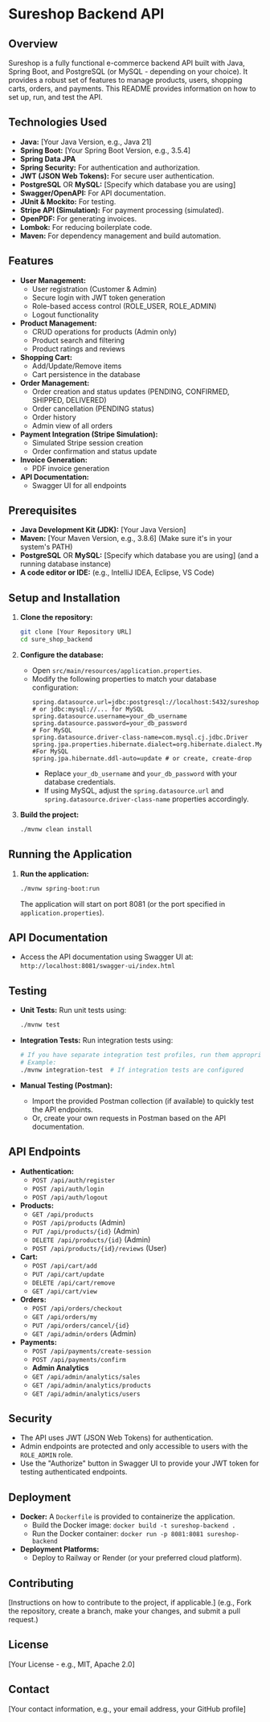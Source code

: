 # Sureshop Backend API

## Overview

Sureshop is a fully functional e-commerce backend API built with Java, Spring Boot, and PostgreSQL (or MySQL - depending on your choice). It provides a robust set of features to manage products, users, shopping carts, orders, and payments.  This README provides information on how to set up, run, and test the API.

## Technologies Used

*   **Java:**  [Your Java Version, e.g., Java 21]
*   **Spring Boot:**  [Your Spring Boot Version, e.g., 3.5.4]
*   **Spring Data JPA**
*   **Spring Security:**  For authentication and authorization.
*   **JWT (JSON Web Tokens):**  For secure user authentication.
*   **PostgreSQL** OR **MySQL:** [Specify which database you are using]
*   **Swagger/OpenAPI:**  For API documentation.
*   **JUnit & Mockito:**  For testing.
*   **Stripe API (Simulation):**  For payment processing (simulated).
*   **OpenPDF:** For generating invoices.
*   **Lombok:** For reducing boilerplate code.
*   **Maven:**  For dependency management and build automation.

## Features

*   **User Management:**
    *   User registration (Customer & Admin)
    *   Secure login with JWT token generation
    *   Role-based access control (ROLE\_USER, ROLE\_ADMIN)
    *   Logout functionality
*   **Product Management:**
    *   CRUD operations for products (Admin only)
    *   Product search and filtering
    *   Product ratings and reviews
*   **Shopping Cart:**
    *   Add/Update/Remove items
    *   Cart persistence in the database
*   **Order Management:**
    *   Order creation and status updates (PENDING, CONFIRMED, SHIPPED, DELIVERED)
    *   Order cancellation (PENDING status)
    *   Order history
    *   Admin view of all orders
*   **Payment Integration (Stripe Simulation):**
    *   Simulated Stripe session creation
    *   Order confirmation and status update
*   **Invoice Generation:**
    *   PDF invoice generation
*   **API Documentation:**
    *   Swagger UI for all endpoints

## Prerequisites

*   **Java Development Kit (JDK):** [Your Java Version]
*   **Maven:**  [Your Maven Version, e.g., 3.8.6] (Make sure it's in your system's PATH)
*   **PostgreSQL** OR **MySQL:** [Specify which database you are using]  (and a running database instance)
*   **A code editor or IDE:**  (e.g., IntelliJ IDEA, Eclipse, VS Code)

## Setup and Installation

1.  **Clone the repository:**
    ```bash
    git clone [Your Repository URL]
    cd sure_shop_backend
    ```

2.  **Configure the database:**
    *   Open `src/main/resources/application.properties`.
    *   Modify the following properties to match your database configuration:
        ```properties
        spring.datasource.url=jdbc:postgresql://localhost:5432/sureshop  # or jdbc:mysql://... for MySQL
        spring.datasource.username=your_db_username
        spring.datasource.password=your_db_password
        # For MySQL
        spring.datasource.driver-class-name=com.mysql.cj.jdbc.Driver
        spring.jpa.properties.hibernate.dialect=org.hibernate.dialect.MySQLDialect #For MySQL
        spring.jpa.hibernate.ddl-auto=update # or create, create-drop
        ```
        * Replace `your_db_username` and `your_db_password` with your database credentials.
        * If using MySQL, adjust the `spring.datasource.url` and `spring.datasource.driver-class-name` properties accordingly.

3.  **Build the project:**
    ```bash
    ./mvnw clean install
    ```

## Running the Application

1.  **Run the application:**
    ```bash
    ./mvnw spring-boot:run
    ```
    The application will start on port 8081 (or the port specified in `application.properties`).

## API Documentation

*   Access the API documentation using Swagger UI at:  `http://localhost:8081/swagger-ui/index.html`

## Testing

*   **Unit Tests:**  Run unit tests using:
    ```bash
    ./mvnw test
    ```
*   **Integration Tests:**  Run integration tests using:
    ```bash
    # If you have separate integration test profiles, run them appropriately
    # Example:
    ./mvnw integration-test  # If integration tests are configured
    ```

*   **Manual Testing (Postman):**
    *   Import the provided Postman collection (if available) to quickly test the API endpoints.
    *   Or, create your own requests in Postman based on the API documentation.

## API Endpoints

*   **Authentication:**
    *   `POST /api/auth/register`
    *   `POST /api/auth/login`
    *   `POST /api/auth/logout`
*   **Products:**
    *   `GET /api/products`
    *   `POST /api/products` (Admin)
    *   `PUT /api/products/{id}` (Admin)
    *   `DELETE /api/products/{id}` (Admin)
    *   `POST /api/products/{id}/reviews` (User)
*   **Cart:**
    *   `POST /api/cart/add`
    *   `PUT /api/cart/update`
    *   `DELETE /api/cart/remove`
    *   `GET /api/cart/view`
*   **Orders:**
    *   `POST /api/orders/checkout`
    *   `GET /api/orders/my`
    *   `PUT /api/orders/cancel/{id}`
    *   `GET /api/admin/orders` (Admin)
*   **Payments:**
    *   `POST /api/payments/create-session`
    *   `POST /api/payments/confirm`
    *   **Admin Analytics**
    *   `GET /api/admin/analytics/sales`
    *   `GET /api/admin/analytics/products`
    *   `GET /api/admin/analytics/users`

## Security

*   The API uses JWT (JSON Web Tokens) for authentication.
*   Admin endpoints are protected and only accessible to users with the `ROLE_ADMIN` role.
*   Use the "Authorize" button in Swagger UI to provide your JWT token for testing authenticated endpoints.

## Deployment

*   **Docker:**  A `Dockerfile` is provided to containerize the application.
    *   Build the Docker image:  `docker build -t sureshop-backend .`
    *   Run the Docker container: `docker run -p 8081:8081 sureshop-backend`
*   **Deployment Platforms:**
    *   Deploy to Railway or Render (or your preferred cloud platform).

## Contributing

[Instructions on how to contribute to the project, if applicable.]  (e.g., Fork the repository, create a branch, make your changes, and submit a pull request.)

## License

[Your License - e.g., MIT, Apache 2.0]

## Contact

[Your contact information, e.g., your email address, your GitHub profile]
